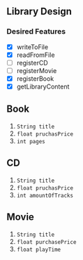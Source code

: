## Library Design

### Desired Features
- [x] writeToFile
- [x] readFromFile
- [ ] registerCD
- [ ] registerMovie
- [x] registerBook
- [x] getLibraryContent

## Book
1. ``String title``
2. ``float pruchasPrice ``
3. ``int pages``
## CD
1. ``String title``
2. ``float pruchasPrice``
3. ``int amountOfTracks``
## Movie
1. ``String title``
2. ``float purchasePrice``
3. ``float playTime``